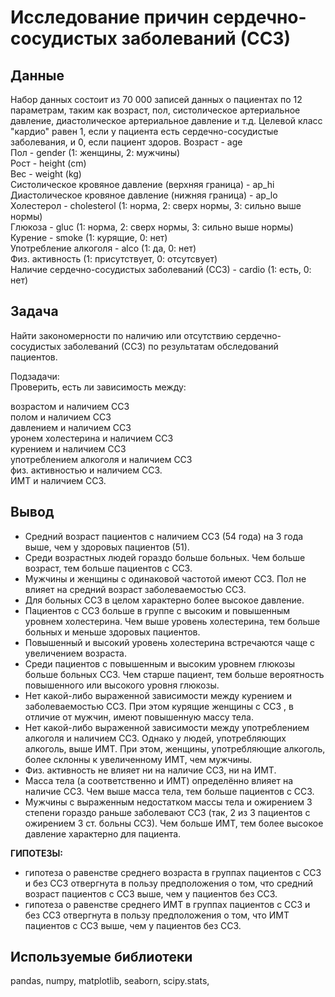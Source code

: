# Исследование причин сердечно-сосудистых заболеваний (ССЗ)

## Данные
Набор данных состоит из 70 000 записей данных о пациентах по 12 параметрам, таким как возраст, пол, систолическое артериальное давление, диастолическое артериальное давление и т.д. Целевой класс "кардио" равен 1, если у пациента есть сердечно-сосудистые заболевания, и 0, если пациент здоров.
Возраст - age  
Пол - gender (1: женщины, 2: мужчины)  
Рост - height (cm)  
Вес - weight (kg)  
Систолическое кровяное давление (верхняя граница) - ap_hi  
Диастолическое кровяное давление (нижняя граница) - ap_lo  
Холестерол - cholesterol (1: норма, 2: сверх нормы, 3: сильно выше нормы)  
Глюкоза - gluc (1: норма, 2: сверх нормы, 3: сильно выше нормы)  
Курение - smoke (1: курящие, 0: нет)  
Употребление алкоголя - alco (1: да, 0: нет)  
Физ. активность (1: присутствует, 0: отсутсвует)  
Наличие сердечно-сосудистых заболеваний (ССЗ) - cardio (1: есть, 0: нет)  

## Задача
Найти закономерности по наличию или отсутствию сердечно-сосудистых заболеваний (ССЗ) по результатам обследований пациентов.  

Подзадачи:  
Проверить, есть ли зависимость между:  

возрастом и наличием ССЗ  
полом и наличием ССЗ  
давлением и наличием ССЗ  
уронем холестерина и наличием ССЗ  
курением и наличием ССЗ  
употреблением алкоголя и наличием ССЗ  
физ. активностью и наличием ССЗ.  
ИМТ и наличием ССЗ.  

## Вывод
- Средний возраст пациентов с наличием ССЗ (54 года) на 3 года выше, чем у здоровых пациентов (51).  
- Среди возрастных людей гораздо больше больных. Чем больше возраст, тем больше пациентов с ССЗ.  
- Мужчины и женщины с одинаковой частотой имеют ССЗ. Пол не влияет на средний возраст заболеваемостью ССЗ.  
- Для больных ССЗ в целом характерно более высокое давление.
- Пациентов с ССЗ больше в группе с высоким и повышенным уровнем холестерина.  Чем выше уровень холестерина, тем больше больных и меньше здоровых пациентов.  
- Повышенный и высокий уровень холестерина встречаются чаще с увеличением возраста.  
- Среди пациентов с повышенным и высоким уровнем глюкозы больше больных ССЗ. Чем старше пациент, тем больше вероятность повышенного или высокого уровня глюкозы.  
- Нет какой-либо выраженной зависимости между курением и заболеваемостью ССЗ. При этом курящие женщины c ССЗ , в отличие от мужчин, имеют повышенную массу тела.  
- Нет какой-либо выраженной зависимости между употреблением алкоголя и наличием ССЗ. Однако у людей, употребляющих алкоголь, выше ИМТ. При этом, женщины, употребляющие алкоголь, более склонны к увеличенному ИМТ, чем мужчины.   
- Физ. активность не влияет ни на наличие ССЗ, ни на ИМТ.
- Масса тела (а соответственно и ИМТ) определённо влияет на наличие ССЗ. Чем выше масса тела, тем больше пациентов с ССЗ.
- Мужчины с выраженным недостатком массы тела и ожирением 3 степени гораздо раньше заболевают ССЗ (так, 2 из 3 пациентов с ожирением 3 ст. больны ССЗ). Чем больше ИМТ, тем более высокое давление характерно для пациента.


**ГИПОТЕЗЫ:**
- гипотеза о равенстве среднего возраста в группах пациентов с ССЗ и без ССЗ отвергнута в пользу предположения о том, что средний возраст пациентов с ССЗ выше, чем у пациентов без ССЗ.  
- гипотеза о равенстве среднего ИМТ в группах пациентов с ССЗ и без ССЗ отвергнута в пользу предположения о том, что ИМТ пациентов с ССЗ выше, чем у пациентов без ССЗ.

## Используемые библиотеки
pandas, numpy, matplotlib, seaborn, scipy.stats, 
